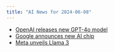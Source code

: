 ```yaml
---
title: "AI News for 2024-06-08"
---
```


- [OpenAI releases new GPT-4o model](https://openai.com/blog/gpt-4o)
- [Google announces new AI chip](https://news.google.com/...)
- [Meta unveils Llama 3](https://news.google.com/...)
